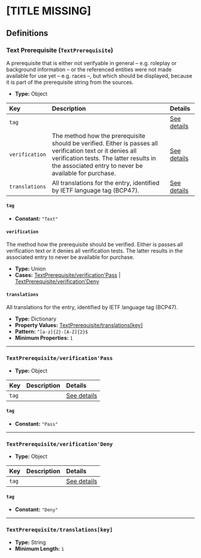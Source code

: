 # [TITLE MISSING]

## Definitions

### <a name="TextPrerequisite"></a> Text Prerequisite (`TextPrerequisite`)

A prerequisite that is either not verifyable in general – e.g. roleplay or
background information – or the referenced entities were not made available
for use yet – e.g. races –, but which should be displayed, because it is part
of the prerequisite string from the sources.

- **Type:** Object

Key | Description | Details
:-- | :-- | :--
`tag` |  | <a href="#TextPrerequisite/tag">See details</a>
`verification` | The method how the prerequisite should be verified. Either is passes all verification text or it denies all verification tests. The latter results in the associated entry to never be available for purchase. | <a href="#TextPrerequisite/verification">See details</a>
`translations` | All translations for the entry, identified by IETF language tag (BCP47). | <a href="#TextPrerequisite/translations">See details</a>

#### <a name="TextPrerequisite/tag"></a> `tag`

- **Constant:** `"Text"`

#### <a name="TextPrerequisite/verification"></a> `verification`

The method how the prerequisite should be verified. Either is passes all
verification text or it denies all verification tests. The latter results
in the associated entry to never be available for purchase.

- **Type:** Union
- **Cases:** <a href="#TextPrerequisite/verification'Pass">TextPrerequisite/verification'Pass</a> | <a href="#TextPrerequisite/verification'Deny">TextPrerequisite/verification'Deny</a>

#### <a name="TextPrerequisite/translations"></a> `translations`

All translations for the entry, identified by IETF language tag (BCP47).

- **Type:** Dictionary
- **Property Values:** <a href="#TextPrerequisite/translations[key]">TextPrerequisite/translations[key]</a>
- **Pattern:** `^[a-z]{2}-[A-Z]{2}$`
- **Minimum Properties:** `1`

---

### <a name="TextPrerequisite/verification'Pass"></a> `TextPrerequisite/verification'Pass`

- **Type:** Object

Key | Description | Details
:-- | :-- | :--
`tag` |  | <a href="#TextPrerequisite/verification'Pass/tag">See details</a>

#### <a name="TextPrerequisite/verification'Pass/tag"></a> `tag`

- **Constant:** `"Pass"`

---

### <a name="TextPrerequisite/verification'Deny"></a> `TextPrerequisite/verification'Deny`

- **Type:** Object

Key | Description | Details
:-- | :-- | :--
`tag` |  | <a href="#TextPrerequisite/verification'Deny/tag">See details</a>

#### <a name="TextPrerequisite/verification'Deny/tag"></a> `tag`

- **Constant:** `"Deny"`

---

### <a name="TextPrerequisite/translations[key]"></a> `TextPrerequisite/translations[key]`

- **Type:** String
- **Minimum Length:** `1`
